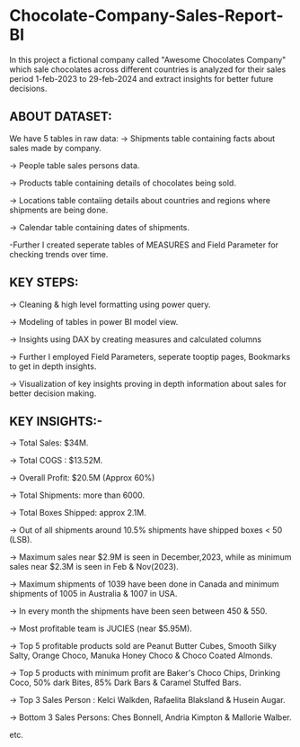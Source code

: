 # Chocolate-Company-Sales-Report-BI
In this project a fictional company called "Awesome Chocolates Company" which sale chocolates across different countries is analyzed for their sales period 1-feb-2023 to 29-feb-2024 and extract insights for better future decisions.

## ABOUT DATASET:
We have 5 tables in raw data:
-> Shipments table containing facts about sales made by company.

-> People table sales persons data.

-> Products table containing details of chocolates being sold.

-> Locations table contaiing details about countries and regions where shipments are being done.

-> Calendar table containing dates of shipments.

 -Further I created seperate tables of MEASURES and Field Parameter for checking trends over time.

## KEY STEPS:
-> Cleaning & high level formatting using power query.

-> Modeling of tables in power BI model view.

-> Insights using DAX by creating measures and calculated columns

-> Further I employed Field Parameters, seperate tooptip pages, Bookmarks to get in depth insights.

-> Visualization of key insights proving in depth information about sales for better decision making.


## KEY INSIGHTS:-

-> Total Sales: $34M.

-> Total COGS : $13.52M.

-> Overall Profit: $20.5M (Approx 60%)

-> Total Shipments: more than 6000.

-> Total Boxes Shipped: approx 2.1M.

-> Out of all shipments around 10.5% shipments have shipped boxes < 50 (LSB).

-> Maximum sales near $2.9M is seen in December,2023, while as minimum sales near $2.3M is seen in Feb & Nov(2023). 

-> Maximum shipments of 1039 have been done in Canada and minimum shipments of 1005 in  Australia & 1007 in USA.

-> In every month the shipments have been seen between 450 & 550.

-> Most profitable team is JUCIES (near $5.95M).

-> Top 5 profitable products sold are Peanut Butter Cubes, Smooth Silky Salty, Orange Choco, Manuka Honey Choco & Choco Coated Almonds.

-> Top 5 products with minimum profit are Baker's Choco Chips, Drinking Coco, 50% dark Bites, 85% Dark Bars & Caramel Stuffed Bars.

-> Top 3 Sales Person : Kelci Walkden, Rafaelita Blaksland & Husein Augar.

-> Bottom 3 Sales Persons: Ches Bonnell, Andria Kimpton & Mallorie Walber.

etc.


